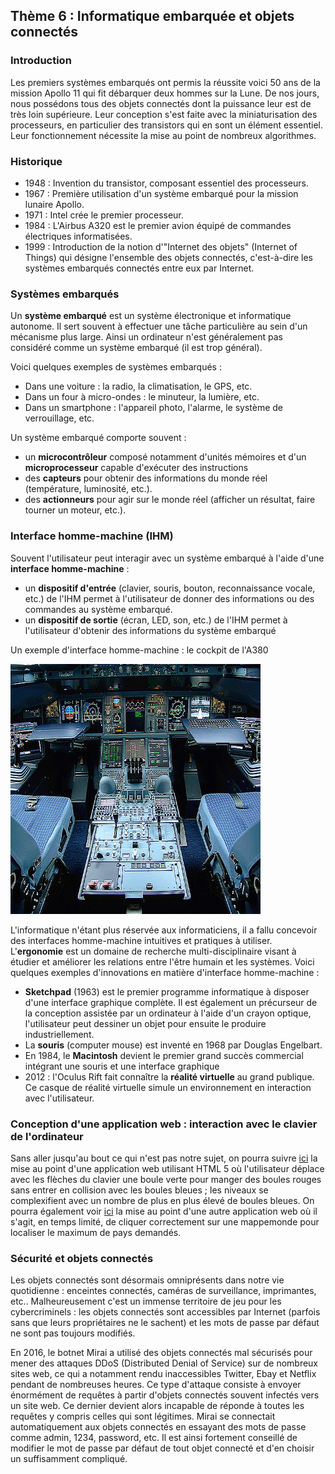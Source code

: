 ## Thème 6 : Informatique embarquée et objets connectés

### Introduction

Les premiers systèmes embarqués ont permis la réussite voici 50 ans de la mission Apollo 11 qui fit débarquer deux hommes sur la Lune. De nos jours, nous possédons tous des objets connectés dont la puissance leur est de très loin supérieure. Leur conception s'est faite avec la miniaturisation des processeurs, en particulier des transistors qui en sont un élément essentiel. Leur fonctionnement nécessite la mise au point de nombreux algorithmes.


### Historique

- 1948 : Invention du transistor, composant essentiel des processeurs.
- 1967 : Première utilisation d'un système embarqué pour la mission lunaire Apollo.
- 1971 : Intel crée le premier processeur.
- 1984 : L'Airbus A320 est le premier avion équipé de commandes électriques informatisées.
- 1999 : Introduction de la notion d'"Internet des objets" (Internet of Things) qui désigne l'ensemble des objets connectés, c'est-à-dire les systèmes embarqués connectés entre eux par Internet.


### Systèmes embarqués

Un **système embarqué** est un système électronique et informatique autonome. Il sert souvent à effectuer une tâche particulière au sein d'un mécanisme plus large. Ainsi un ordinateur n'est généralement pas considéré comme un système embarqué (il est trop général).

Voici quelques exemples de systèmes embarqués :
- Dans une voiture : la radio, la climatisation, le GPS, etc.
- Dans un four à micro-ondes : le minuteur, la lumière, etc.
- Dans un smartphone : l'appareil photo, l'alarme, le système de verrouillage, etc.

Un système embarqué comporte souvent : 
- un **microcontrôleur** composé notamment d'unités mémoires et d'un **microprocesseur** capable d'exécuter des instructions
- des **capteurs** pour obtenir des informations du monde réel (température, luminosité, etc.).
- des **actionneurs** pour agir sur le monde réel (afficher un résultat, faire tourner un moteur, etc.).

### Interface homme-machine (IHM)

Souvent l'utilisateur peut interagir avec un système embarqué à l'aide d'une **interface homme-machine** :

- un **dispositif d'entrée** (clavier, souris, bouton, reconnaissance vocale, etc.) de l'IHM permet à l'utilisateur de donner des informations ou des commandes au système embarqué.
- un **dispositif de sortie** (écran, LED, son, etc.) de l'IHM permet à l'utilisateur d'obtenir des informations du système embarqué

Un exemple d'interface homme-machine : le cockpit de l'A380 

<img width="400" height="400" src="Assets/cockpit.png">

L'informatique n'étant plus réservée aux informaticiens, il a fallu concevoir des interfaces homme-machine intuitives et pratiques à utiliser. L'**ergonomie** est un domaine de recherche multi-disciplinaire visant à étudier et améliorer les relations entre l'être humain et les systèmes.
Voici quelques exemples d'innovations en matière d'interface homme-machine :

- **Sketchpad** (1963) est le premier programme informatique à disposer d'une interface graphique complète. Il est également un précurseur de la conception assistée par un ordinateur à l'aide d'un crayon optique, l'utilisateur peut dessiner un objet pour ensuite le produire industriellement.
- La **souris** (computer mouse) est inventé en 1968 par Douglas Engelbart.
- En 1984, le **Macintosh** devient le premier grand succès commercial intégrant une souris et une interface graphique
- 2012 : l'Oculus Rift fait connaître la **réalité virtuelle** au grand publique. Ce casque de réalité virtuelle simule un environnement en interaction avec l'utilisateur.

 ### Conception d'une application web : interaction avec le clavier de l'ordinateur
 
 Sans aller jusqu'au bout ce qui n'est pas notre sujet, on pourra suivre [ici](http://isnangellier.alwaysdata.net/php/Projet_Gobble.html) la mise au point d'une application web utilisant HTML 5 où l'utilisateur déplace avec les flèches du clavier une boule verte pour manger des boules rouges sans entrer en collision avec les boules bleues ; les niveaux se complexifient avec un nombre de plus en plus élevé de boules bleues. 
 On pourra également voir [ici](http://isnangellier.alwaysdata.net/php/Projet_carte.html) la mise au point d'une autre application web où il s'agit, en temps limité, de cliquer correctement sur une mappemonde pour localiser le maximum de pays demandés.
 
 ### Sécurité et objets connectés
 
 Les objets connectés sont désormais omniprésents dans notre vie quotidienne : enceintes connectés, caméras de surveillance, imprimantes, etc.. Malheureusement c'est un immense territoire de jeu pour les cybercriminels : les objets connectés sont accessibles par Internet (parfois sans que leurs propriétaires ne le sachent) et les mots de passe par défaut ne sont pas toujours modifiés.
 
 En 2016, le botnet Mirai a utilisé des objets connectés mal sécurisés pour mener des attaques DDoS (Distributed Denial of Service) sur de nombreux sites web, ce qui a notamment rendu inaccessibles Twitter, Ebay et Netflix pendant de nombreuses heures. Ce type d'attaque consiste à envoyer énormément de requêtes à partir d'objets connectés souvent infectés vers un site web. Ce dernier devient alors incapable de réponde à toutes les requêtes y compris celles qui sont légitimes. Mirai se connectait automatiquement aux objets connectés en essayant des mots de passe comme admin, 1234, password, etc. Il est ainsi fortement conseillé de modifier le mot de passe par défaut de tout objet connecté et d'en choisir un suffisamment compliqué.
 